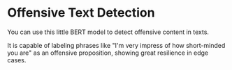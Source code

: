 # Offensive Text Detection

You can use this little BERT model to detect offensive content in texts.
  
It is capable of labeling phrases like "I'm very impress of how short-minded you are" as an offensive proposition, showing great resilience in edge cases.
